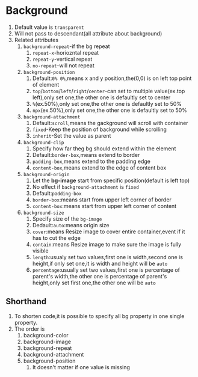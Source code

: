 # Background
1. Default value is `transparent`
2. Will not pass to descendant(all attribute about background)
3. Related attributes
   1. `background-repeat`-if the bg repeat
      1. `repeat-x`-horiozntal repeat
      2. `repeat-y`-vertical repeat
      3. `no-repeat`-will not repeat
   2. `background-position`
      1. Default:`0% 0%`,means x and y position,the(0,0) is on left top point of element
      2. `top`/`bottom`/`left`/`right`/`center`-can set to multiple value(ex.top left),only set one,the other one is defaultly set to center
      3. `%`(ex.50%),only set one,the other one is defaultly set to 50%
      4. `npx`(ex.50%),only set one,the other one is defaultly set to 50%
   3. `background-attachment`
      1. Default:`scroll`,means the gackground will scroll with container
      2. `fixed`-Keep the position of background while scrolling
      3. `inherit`-Set the value as parent
   4. `background-clip`
      1. Specify how far theg bg should extend within the element
      2. Default:`border-box`,means extend to border
      3. `padding-box`,means extend to the padding edge
      4. `content-box`,means extend to the edge of content box
   5. `background-origin`
      1. Let the **bg-image** start from specific position(default is left top)
      2. No effect if `background-attachment` is `fixed`
      3. Default:`padding-box`
      4. `border-box`:means start from upper left corner of border
      5. `content-box`:means start from upper left corner of content
   6. `background-size`
      1. Specify size of the `bg-image`
      2. Dedault:`auto`:means origin size
      3. `cover`:means Resize image to cover entire container,event if it has to cut the edge
      4. `contain`:means Resize image to make sure the image is fully visible
      5. `length`:usualy set two values,first one is width,second one is height,if only set one,it is width and height will be `auto`
      6. `percentage`:usually set two values,first one is percentage of parent's width,the other one is percentage of parent's height,only set first one,the other one will be `auto`

## Shorthand
1. To shorten code,it is possible to specify all bg property in one single property.
2. The order is
   1. background-color
   2. background-image
   3. background-repeat
   4. background-attachment
   5. background-position
      1. It doesn't matter if one value is missing